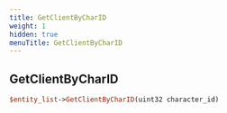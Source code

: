 ```yaml
---
title: GetClientByCharID
weight: 1
hidden: true
menuTitle: GetClientByCharID
---
```

## GetClientByCharID
```perl
$entity_list->GetClientByCharID(uint32 character_id)
```